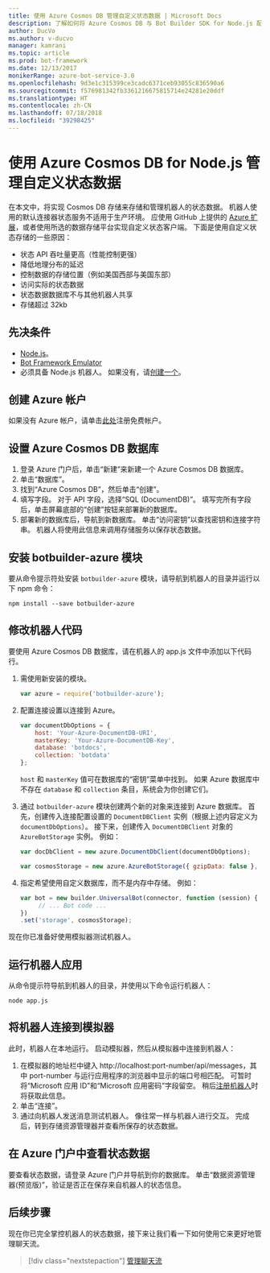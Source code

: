 ```yaml
---
title: 使用 Azure Cosmos DB 管理自定义状态数据 | Microsoft Docs
description: 了解如何将 Azure Cosmos DB 与 Bot Builder SDK for Node.js 配合使用来保存和检索状态数据。
author: DucVo
ms.author: v-ducvo
manager: kamrani
ms.topic: article
ms.prod: bot-framework
ms.date: 12/13/2017
monikerRange: azure-bot-service-3.0
ms.openlocfilehash: 9d3e1c315399ce3cadc6371ceb93055c836590a6
ms.sourcegitcommit: f576981342fb3361216675815714e24281e20ddf
ms.translationtype: HT
ms.contentlocale: zh-CN
ms.lasthandoff: 07/18/2018
ms.locfileid: "39298425"
---
```

# <a name="manage-custom-state-data-with-azure-cosmos-db-for-nodejs"></a>使用 Azure Cosmos DB for Node.js 管理自定义状态数据

在本文中，将实现 Cosmos DB 存储来存储和管理机器人的状态数据。 机器人使用的默认连接器状态服务不适用于生产环境。 应使用 GitHub 上提供的 [Azure 扩展](https://www.npmjs.com/package/botbuilder-azure)，或者使用所选的数据存储平台实现自定义状态客户端。 下面是使用自定义状态存储的一些原因：

- 状态 API 吞吐量更高（性能控制更强）
- 降低地理分布的延迟
- 控制数据的存储位置（例如美国西部与美国东部）
- 访问实际的状态数据
- 状态数据数据库不与其他机器人共享
- 存储超过 32kb

## <a name="prerequisites"></a>先决条件

- [Node.js](https://nodejs.org/en/)。
- [Bot Framework Emulator](~/bot-service-debug-emulator.md)
- 必须具备 Node.js 机器人。 如果没有，请[创建一个](bot-builder-nodejs-quickstart.md)。 

## <a name="create-azure-account"></a>创建 Azure 帐户
如果没有 Azure 帐户，请单击[此处](https://azure.microsoft.com/en-us/free/)注册免费帐户。

## <a name="set-up-the-azure-cosmos-db-database"></a>设置 Azure Cosmos DB 数据库
1. 登录 Azure 门户后，单击“新建”来新建一个 Azure Cosmos DB 数据库。 
2. 单击“数据库”。 
3. 找到“Azure Cosmos DB”，然后单击“创建”。
4. 填写字段。 对于 API 字段，选择“SQL (DocumentDB)”。 填写完所有字段后，单击屏幕底部的“创建”按钮来部署新的数据库。 
5. 部署新的数据库后，导航到新数据库。 单击“访问密钥”以查找密钥和连接字符串。 机器人将使用此信息来调用存储服务以保存状态数据。

## <a name="install-botbuilder-azure-module"></a>安装 botbuilder-azure 模块

要从命令提示符处安装 `botbuilder-azure` 模块，请导航到机器人的目录并运行以下 npm 命令：

```nodejs
npm install --save botbuilder-azure
```

## <a name="modify-your-bot-code"></a>修改机器人代码

要使用 Azure Cosmos DB 数据库，请在机器人的 app.js 文件中添加以下代码行。

1. 需使用新安装的模块。

   ```javascript
   var azure = require('botbuilder-azure'); 
   ```

2. 配置连接设置以连接到 Azure。
   ```javascript
   var documentDbOptions = {
       host: 'Your-Azure-DocumentDB-URI', 
       masterKey: 'Your-Azure-DocumentDB-Key', 
       database: 'botdocs',   
       collection: 'botdata'
   };
   ```
   `host` 和 `masterKey` 值可在数据库的“密钥”菜单中找到。 如果 Azure 数据库中不存在 `database` 和 `collection` 条目，系统会为你创建它们。

3. 通过 `botbuilder-azure` 模块创建两个新的对象来连接到 Azure 数据库。 首先，创建传入连接配置设置的 `DocumentDBClient` 实例（根据上述内容定义为 `documentDbOptions`）。 接下来，创建传入 `DocumentDBClient` 对象的 `AzureBotStorage` 实例。 例如：
   ```javascript
   var docDbClient = new azure.DocumentDbClient(documentDbOptions);

   var cosmosStorage = new azure.AzureBotStorage({ gzipData: false }, docDbClient);
   ```

4. 指定希望使用自定义数据库，而不是内存中存储。 例如：

   ```javascript
   var bot = new builder.UniversalBot(connector, function (session) {
        // ... Bot code ...
   })
   .set('storage', cosmosStorage);
   ```

现在你已准备好使用模拟器测试机器人。

## <a name="run-your-bot-app"></a>运行机器人应用

从命令提示符导航到机器人的目录，并使用以下命令运行机器人：

```nodejs
node app.js
```

## <a name="connect-your-bot-to-the-emulator"></a>将机器人连接到模拟器

此时，机器人在本地运行。 启动模拟器，然后从模拟器中连接到机器人：

1. 在模拟器的地址栏中键入 http://localhost:port-number/api/messages，其中 port-number 与运行应用程序的浏览器中显示的端口号相匹配。 可暂时将“Microsoft 应用 ID”和“Microsoft 应用密码”字段留空。 稍后[注册机器人](~/bot-service-quickstart-registration.md)时将获取此信息。
2. 单击“连接”。
3. 通过向机器人发送消息测试机器人。 像往常一样与机器人进行交互。 完成后，转到存储资源管理器并查看所保存的状态数据。

## <a name="view-state-data-on-azure-portal"></a>在 Azure 门户中查看状态数据

要查看状态数据，请登录 Azure 门户并导航到你的数据库。 单击“数据资源管理器(预览版)”，验证是否正在保存来自机器人的状态信息。

## <a name="next-step"></a>后续步骤

现在你已完全掌控机器人的状态数据，接下来让我们看一下如何使用它来更好地管理聊天流。

> [!div class="nextstepaction"]
> [管理聊天流](bot-builder-nodejs-dialog-manage-conversation-flow.md)